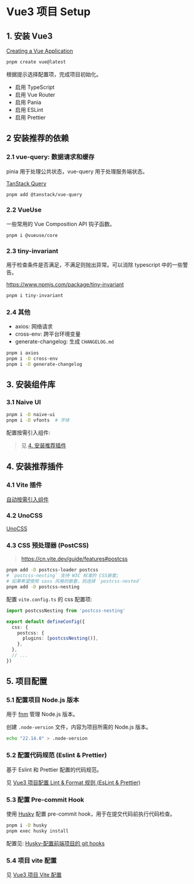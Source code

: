 # Vue3 项目 Setup

## 1. 安装 Vue3

[Creating a Vue Application](https://vuejs.org/guide/quick-start.html#creating-a-vue-application)

```bash
pnpm create vue@latest
```

根据提示选择配置项，完成项目初始化。

* 启用 TypeScript
* 启用 Vue Router
* 启用 Pania
* 启用 ESLint
* 启用 Prettier

## 2 安装推荐的依赖

### 2.1 vue-query: 数据请求和缓存

pinia 用于处理公共状态，vue-query 用于处理服务端状态。

[TanStack Query](https://tanstack.com/query/latest/docs/framework/vue/overview)

```bash
pnpm add @tanstack/vue-query
```

### 2.2 VueUse

一些常用的 Vue Composition API 钩子函数。

```bash
pnpm i @vueuse/core
```

### 2.3 tiny-invariant

用于检查条件是否满足，不满足则抛出异常。可以消除 typescript 中的一些警告。

<https://www.npmjs.com/package/tiny-invariant>

```bash
pnpm i tiny-invariant
```

### 2.4 其他

* axios: 网络请求
* cross-env: 跨平台环境变量
* generate-changelog: 生成 `CHANGELOG.md`

```bash
pnpm i axios
pnpm i -D cross-env
pnpm i -D generate-changelog
```

## 3. 安装组件库

### 3.1 Naive UI

```bash
pnpm i -D naive-ui
pnpm i -D vfonts  # 字体
```

配置按需引入组件:

> 见 [4. 安装推荐插件](#4-安装推荐插件)

## 4. 安装推荐插件

### 4.1 Vite 插件

[自动按需引入组件](./Vue3自动按需引入组件(unplugin-vue-components).md)

### 4.2 UnoCSS

[UnoCSS](./Vue3%20UnoCSS安装和配置.md)

### 4.3 CSS 预处理器 (PostCSS)

> <https://cn.vite.dev/guide/features#postcss>

```bash
pnpm add -D postcss-loader postcss
# `postcss-nesting` 支持 W3C 标准的 CSS嵌套;
# 如果希望使用 sass 风格的嵌套，则选择 `postcss-nested`
pnpm add -D postcss-nesting
```

配置 `vite.config.ts` 的 css 配置项:

```typescript
import postcssNesting from 'postcss-nesting'

export default defineConfig({
  css: {
    postcss: {
      plugins: [postcssNesting()],
    },
  },
  // ...
})
```

## 5. 项目配置

### 5.1 配置项目 Node.js 版本

用于 [fnm](https://github.com/Schniz/fnm?tab=readme-ov-file) 管理 Node.js 版本。

创建 `.node-version` 文件，内容为项目所需的 Node.js 版本。

```bash
echo "22.14.0" > .node-version
```

### 5.2 配置代码规范 (Eslint & Prettier)

基于 Eslint 和 Prettier 配置的代码规范。

见 [Vue3 项目配置 Lint & Format 规则 (EsLint & Prettier)](./Vue3项目配置Lint&Format规则(EsLint&Prettier).md)

### 5.3 配置 Pre-commit Hook

使用 [Husky](https://typicode.github.io/husky/) 配置 pre-commit hook，用于在提交代码前执行代码检查。

```bash
pnpm i -D husky
pnpm exec husky install
```

配置见: [Husky-配置前端项目的 git hooks](../Husky-配置前端项目的git%20hooks.md)

### 5.4 项目 vite 配置

见 [Vue3 项目 Vite 配置](./Vue3项目Vite配置.md)
